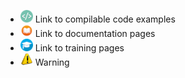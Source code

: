 - <img title="Code" alt="Code" src="./images/code.png" height="20"> Link to compilable code examples
- <img title="Doc" alt="Doc" src="./images/documentation.png" height="20"> Link to documentation pages
- <img title="Training" alt="Training" src="./images/training.png" height="20"> Link to training pages
- <img title="Warning" alt="Warning" src="./images/warning.png" height="20"> Warning